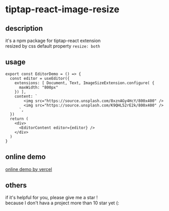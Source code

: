 # tiptap-react-image-resize

## description

it's a npm package for tiptap-react extension  
resized by css default property `resize: both`  

## usage

```tsx
export const EditorDemo = () => {
  const editor = useEditor({
    extensions: [ Document, Text, ImageSizeExtension.configure( {
      maxWidth: "800px"
    }) ],
    content: `
        <img src="https://source.unsplash.com/8xznAGy4HcY/800x400" />
        <img src="https://source.unsplash.com/K9QHL52rE2k/800x400" />
      `,
  })
  return (
    <div>
      <EditorContent editor={editor} />
    </div>
  )
}
```

## online demo

[online demo by vercel](https://tiptap-react-image-resize-fzzs.vercel.app/?path=/story/example-editordemo--demo)


## others 
if it's helpful for you, please give me a star !   
because I don't hava a project more than 10 star yet (:  
